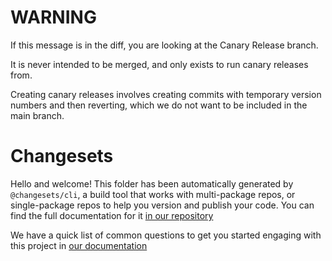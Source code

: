 # WARNING

If this message is in the diff, you are looking at the Canary Release branch.

It is never intended to be merged, and only exists to run canary releases from.

Creating canary releases involves creating commits with temporary version numbers and then reverting,
which we do not want to be included in the main branch.

# Changesets

Hello and welcome! This folder has been automatically generated by `@changesets/cli`, a build tool that works
with multi-package repos, or single-package repos to help you version and publish your code. You can
find the full documentation for it [in our repository](https://github.com/changesets/changesets)

We have a quick list of common questions to get you started engaging with this project in
[our documentation](https://github.com/changesets/changesets/blob/main/docs/common-questions.md)
